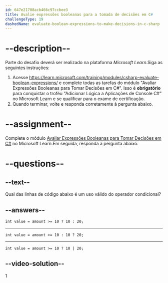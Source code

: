 ```yaml
---
id: 647e21708acb466c97ccbee3
title: Avalie expressões booleanas para a tomada de decisões em C#
challengeType: 19
dashedName: evaluate-boolean-expressions-to-make-decisions-in-c-sharp
---
```


# --description--

Parte do desafio deverá ser realizado na plataforma <i>Microsoft Learn</i>.Siga as seguintes instruções:

1. Acesse <a href="https://learn.microsoft.com/training/modules/csharp-evaluate-boolean-expressions/" target="_blank" rel="noreferrer">https://learn.microsoft.com/training/modules/csharp-evaluate-boolean-expressions/</a> e complete todas as tarefas do módulo "Avaliar Expressões Booleanas para Tomar Decisões em C#". Isso é **obrigatório** para conquistar o troféu "Adicionar Lógica a Aplicações de Console C#" no Microsoft Learn e se qualificar para o exame de certificação.
1. Quando terminar, volte e responda corretamente à pergunta abaixo.

# --assignment--

Complete o módulo <a href="https://learn.microsoft.com/training/modules/csharp-evaluate-boolean-expressions/" target="_blank" rel="noreferrer">Avaliar Expressões Booleanas para Tomar Decisões em C#</a> no Microsoft Learn.Em seguida, responda a pergunta abaixo.

# --questions--

## --text--

Qual das linhas de código abaixo é um uso válido do operador condicional?

## --answers--

`int value = amount >= 10 ? 10 : 20;`

---

`int value = amount >= 10 : 10 ? 20;`

---

`int value = amount >= 10 ? 10 | 20;`

## --video-solution--

1
